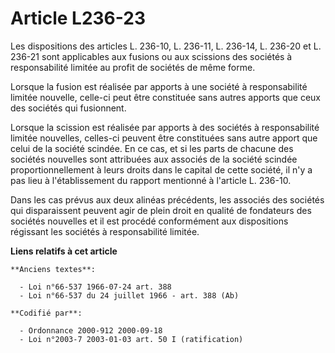 # Article L236-23

Les dispositions des articles L. 236-10, L. 236-11, L. 236-14, L. 236-20 et L. 236-21 sont applicables aux fusions ou aux
scissions des sociétés à responsabilité limitée au profit de sociétés de même forme.

Lorsque la fusion est réalisée par apports à une société à responsabilité limitée nouvelle, celle-ci peut être constituée
sans autres apports que ceux des sociétés qui fusionnent.

Lorsque la scission est réalisée par apports à des sociétés à responsabilité limitée nouvelles, celles-ci peuvent être
constituées sans autre apport que celui de la société scindée. En ce cas, et si les parts de chacune des sociétés nouvelles
sont attribuées aux associés de la société scindée proportionnellement à leurs droits dans le capital de cette société, il
n'y a pas lieu à l'établissement du rapport mentionné à l'article L. 236-10.

Dans les cas prévus aux deux alinéas précédents, les associés des sociétés qui disparaissent peuvent agir de plein droit en
qualité de fondateurs des sociétés nouvelles et il est procédé conformément aux dispositions régissant les sociétés à
responsabilité limitée.

**Liens relatifs à cet article**

	**Anciens textes**:

	  - Loi n°66-537 1966-07-24 art. 388
	  - Loi n°66-537 du 24 juillet 1966 - art. 388 (Ab)

	**Codifié par**:

	  - Ordonnance 2000-912 2000-09-18
	  - Loi n°2003-7 2003-01-03 art. 50 I (ratification)
